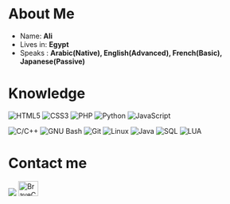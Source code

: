

<!--
**BraveCake/BraveCake** is a ✨ _special_ ✨ repository because its `README.md` (this file) appears on your GitHub profile.

Here are some ideas to get you started:

- 🔭 I’m currently working on ...
- 🌱 I’m currently learning ...
- 👯 I’m looking to collaborate on ...
- 🤔 I’m looking for help with ...
- 💬 Ask me about ...
- 📫 How to reach me: ...
- 😄 Pronouns: ...
- ⚡ Fun fact: ...
-->
# About Me

- Name: **Ali** 
- Lives in: **Egypt**
- Speaks : **Arabic(Native), English(Advanced), French(Basic), Japanese(Passive)**

# Knowledge
![HTML5](https://img.shields.io/static/v1?style=for-the-badge&message=HTML5&color=E34F26&logo=HTML5&logoColor=FFFFFF&label=)
![CSS3](https://img.shields.io/static/v1?style=for-the-badge&message=CSS3&color=1572B6&logo=CSS3&logoColor=FFFFFF&label=)
![PHP](https://img.shields.io/static/v1?style=for-the-badge&message=PHP&color=777BB4&logo=PHP&logoColor=FFFFFF&label=)
![Python](https://img.shields.io/static/v1?style=for-the-badge&message=Python&color=3776AB&logo=Python&logoColor=FFFFFF&label=)
![JavaScript](https://img.shields.io/static/v1?style=for-the-badge&message=JavaScript&color=222222&logo=JavaScript&logoColor=F7DF1E&label=)

![C/C++](https://img.shields.io/static/v1?style=for-the-badge&message=C/C%2B%2B&color=00599C&logo=C&logoColor=FFFFFF&label=)
![GNU Bash](https://img.shields.io/static/v1?style=for-the-badge&message=GNU+Bash&color=4EAA25&logo=GNU+Bash&logoColor=FFFFFF&label=)
![Git](https://img.shields.io/static/v1?style=for-the-badge&message=Git&color=F05032&logo=Git&logoColor=FFFFFF&label=)
![Linux](https://img.shields.io/static/v1?style=for-the-badge&message=Linux&color=222222&logo=Linux&logoColor=FCC624&label=)
![Java](https://img.shields.io/badge/java-%23ED8B00.svg?style=for-the-badge&logo=java&logoColor=white)
![SQL](https://img.shields.io/static/v1?style=for-the-badge&message=SQL&color=000000&logoColor=FFFFFF&label=)
![LUA](https://img.shields.io/static/v1?style=for-the-badge&message=Lua&color=000080&logo=lua&logoColor=FFFFFF&label=)



# Contact me
<img src="https://img.shields.io/badge/BraveCake%234545%20-%237289DA.svg?&style=for-the-badge&logo=discord&logoColor=white">   <a href="https://codeforces.com/profile/BraveCake" target="blank"><img src="https://raw.githubusercontent.com/rahuldkjain/github-profile-readme-generator/master/src/images/icons/Social/codeforces.svg" alt="BraveCake" height="30" width="40" /></a>

